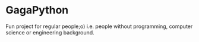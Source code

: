 # GagaPython
Fun project for regular people;o) i.e. people without programming, computer science or engineering background.
